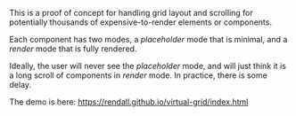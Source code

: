 This is a proof of concept for handling grid layout and scrolling for potentially thousands of expensive-to-render elements or components.

Each component has two modes, a _placeholder_ mode that is minimal, and a _render_ mode that is fully rendered.

Ideally, the user will never see the _placeholder_ mode, and will just think it is a long scroll of components in _render_ mode. In practice, there is some delay.

The demo is here: <https://rendall.github.io/virtual-grid/index.html>